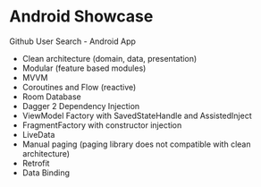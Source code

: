 # Android Showcase
Github User Search - Android App

- Clean architecture (domain, data, presentation)
- Modular (feature based modules)
- MVVM
- Coroutines and Flow (reactive)
- Room Database
- Dagger 2 Dependency Injection
- ViewModel Factory with SavedStateHandle and AssistedInject
- FragmentFactory with constructor injection
- LiveData
- Manual paging (paging library does not compatible with clean architecture)
- Retrofit
- Data Binding
